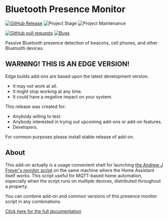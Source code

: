 # Bluetooth Presence Monitor

[![GitHub Release][release-shield]][release]
![Project Stage][project-stage-shield]
![Project Maintenance](https://img.shields.io/badge/maintainer-Andrey%20Khrolenok%20%40Limych-blue.svg)

[![GitHub pull requests](https://img.shields.io/github/issues-pr/Limych/addon-presence-monitor?style=popout)](https://github.com/Limych/addon-presence-monitor/pulls)
[![Bugs](https://img.shields.io/github/issues/Limych/addon-presence-monitor/bug.svg?colorB=red&label=bugs&style=popout)](https://github.com/Limych/addon-presence-monitor/issues?q=is%3Aopen+is%3Aissue+label%3Abug)

Passive Bluetooth presence detection of beacons, cell phones, and other Bluetooth devices.

## WARNING! THIS IS AN EDGE VERSION!

Edge builds add-ons are based upon the latest development version.

- It may not work at all.
- It might stop working at any time.
- It could have a negative impact on your system.

This release was created for:

- Anybody willing to test.
- Anybody interested in trying out upcoming add-ons or add-on features.
- Developers.

For common purposes please install stable release of add-on.


## About

This add-on actually is a usage convenient shell for launching [the Andrew J Freyer's monitor script](https://github.com/andrewjfreyer/monitor) on the same machine where the Home Assistant itself works.
This script useful for MQTT-based home automation, especially when the script runs on multiple devices, distributed throughout a property.

You can combine add-on and common versions of this presence monitor script in any combinations.

[Click here for the full documentation][docs]


[docs]: https://github.com/Limych/addon-presence-monitor/blob/v0.3.5/README.md
[project-stage-shield]: https://img.shields.io/badge/project%20stage-beta-yellow.svg
<!-- [project-stage-shield]: https://img.shields.io/badge/project%20stage-production%20ready-brightgreen.svg -->
[release-shield]: https://img.shields.io/badge/version-v0.3.5-blue.svg
[release]: https://github.com/Limych/addon-presence-monitor/tree/v0.3.5